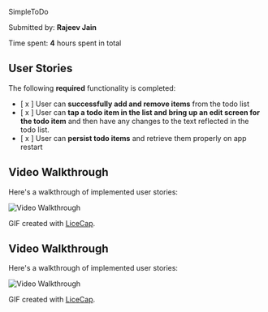 SimpleToDo

Submitted by: **Rajeev Jain**

Time spent: **4** hours spent in total

## User Stories

The following **required** functionality is completed:

* [ x ] User can **successfully add and remove items** from the todo list
* [ x ] User can **tap a todo item in the list and bring up an edit screen for the todo item** and then have any changes to the text reflected in the todo list.
* [ x ] User can **persist todo items** and retrieve them properly on app restart

## Video Walkthrough 

Here's a walkthrough of implemented user stories:

<img src='http://i.imgur.com/Users/RRJMBA/Documents/RJ/AndroidStudioProjects/SimpleToDo/ToDoApp.gif' title='Video Walkthrough' width='' alt='Video Walkthrough' />

GIF created with [LiceCap](http://www.cockos.com/licecap/).


## Video Walkthrough 

Here's a walkthrough of implemented user stories:

<img src='/Users/RRJMBA/Documents/RJ/AndroidStudioProjects/SimpleToDo/ToDoApp.gif' title='Video Walkthrough' width='' alt='Video Walkthrough' />

GIF created with [LiceCap](http://www.cockos.com/licecap/).






